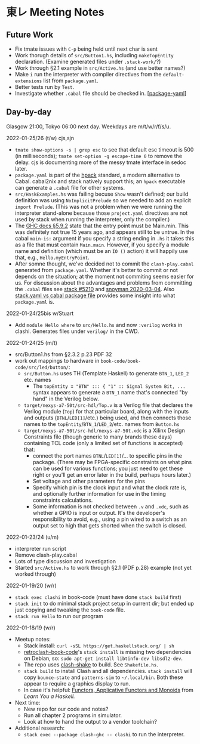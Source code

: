 東レ Meeting Notes
==================

Future Work
-----------

- Fix tmate issues with `C-p` being held until next char is sent
- Work thorugh details of `src/Button1.hs`, including `makeTopEntity`
  declaration. (Examine generated files under `.stack-work/`?)
- Work through §2.1 example in `src/Active.hs` (and use better names?)
- Make `i` run the interpreter with compiler directives from the
  `default-extensions` list from `package.yaml`.
- Better tests run by `Test`.
- Investigate whether `.cabal` file should be checked in. [[package-yaml]]


Day-by-day
----------

Glasgow 21:00, Tokyo 06:00 next day.
Weekdays are m/t/w/r/f/s/u.

2022-01-25/26 (t/w) cjs,sjn
- `tmate show-options -s | grep esc` to see that default esc timeout is 500
  (in milliseconds); `tmate set-option -g escape-time 0` to remove the
  delay. cjs is documenting more of the messy tmate interface in sedoc
  later.
- `package.yaml` is part of the [hpack] standard, a modern alternative to
  Cabal. cabal2nix and stack natively support this; an `hpack` executable
  can generate a `.cabal` file for other systems.
- `src/HaskExamples.hs` was failing becuse `Show` wasn't defined; our build
  definition was using `NoImplicitPrelude` so we needed to add an explicit
  `import Prelude`. (This was not a problem when we were running the
  interpreter stand-alone because those `project.yaml` directives are not
  used by stack when running the interpreter, only the compiler.)
- The [GHC docs §5.9.2][ghc5.9.2] state that the entry point must be
  Main.min. This was definitely not true 15 years ago, and appears still to
  be untrue. In the cabal `main-is:` argument if you specify a string
  ending in `.hs` it takes this as a file that must contain `Main.main`.
  However, if you specify a module name and definition (which must be an
  `IO ()` action) it will happily use that, e.g., `Hello.myEntryPoint`.
- After somne thought, we've decided not to commit the `clash-play.cabal`
  generated from `package.yaml`. Whether it's better to commit or not
  depends on the situation; at the moment not commiting seems easier
  for us. For discussion about the advantages and problems from committing
  the `.cabal` files see [stack #5210] and [snoyman 2020-03-04]. Also
  [stack.yaml vs cabal package file][package-yaml] provides some insight
  into what `package.yaml` is.

[ghc5.9.2]: https://downloads.haskell.org/ghc/latest/docs/html/users_guide/packages.html#the-main-package
[hpack]: https://github.com/sol/hpack
[package-yaml]: https://docs.haskellstack.org/en/stable/stack_yaml_vs_cabal_package_file/
[snoyman 2020-03-04]: https://www.fpcomplete.com/blog/storing-generated-cabal-files/
[stack #5210]: https://github.com/commercialhaskell/stack/issues/5210

2022-01-24/25bis w/Stuart
- Add `module Hello where` to `src/Hello.hs` and now `:verilog` works
  in clashi. Generates files under `verilog/` in the CWD.

2022-01-24/25 (m/t)
- src/Button1.hs from §2.3.2 p.23 PDF 32
- work out mappings to hardware in `book-code/book-code/src/led/button/`:
  - `src/Button.hs` uses TH (Template Haskell) to generate `BTN_1`, `LED_2`
    etc. names
    - The `topEntity ∷ "BTN" ::: { "1" :: Signal System Bit, ...` syntax
      appears to generate a `BTN_1` name that's connected "by hand" in the
      Verilog below.
  - `target/nexys-a7-50t/src-hdl/Top.v` is a Verilog file that declares the
    Verilog module (`Top`) for that particular board, along with the inputs
    and outputs (`BTNL`/`LED[1]`/etc.) being used, and then connects those
    names to the `topEntity`/`BTN_1`/`LED_2`/etc. names from `Button.hs`
  - `target/nexys-a7-50t/src-hdl/nexys-a7-50t.xdc` is a Xilinx Design
    Constraints file (though generic to many brands these days) containing
    TCL code (only a limited set of functions is accepted) that:
    - connect the port names `BTNL`/`LED[1]`/... to specific pins in the
      package. (There may be FPGA-specific constraints on what pins can be
      used for various functions; you just need to get these right or
      you'll get an error later in the build, perhaps hours later.)
    - Set voltage and other parameters for the pins
    - Specify which pin is the clock input and what the clock rate is, and
      optionally further information for use in the timing constraints
      calculations.
    - Some information is not checked between `.v` and `.xdc`, such as
      whether a GPIO is input or output. It's the developer's
      responsibility to avoid, e.g., using a pin wired to a switch as an
      output set to high that gets shorted when the switch is closed.

2022-01-23/24 (u/m)
- interpreter run script
- Remove clash-play.cabal
- Lots of type discussion and investigation
- Started `src/Active.hs` to work through §2.1 (PDF p.28) example
  (not yet worked through)

2022-01-19/20 (w/r)
- `stack exec clashi` in book-code (must have done `stack build` first)
- `stack init` to do minimal stack project setup in current dir; but ended up
  just copying and tweaking the `book-code` file.
- `stack run Hello` to run our program

2022-01-18/19 (w/r)
- Meetup notes:
  - Stack install: `curl -sSL https://get.haskellstack.org/ | sh`
  - [retroclash-book-code]'s `stack install` is missing two dependencies on
    Debian, so: `sudo apt-get install libtinfo-dev libsdl2-dev`.
  - The repo uses [clash-shake] to build. See `Shakefile.hs`.
  - `stack build` to install Clash and all dependencies. `stack install` will
    copy `bounce-state` and `patterns-sim` to `~/.local/bin`. Both these
    appear to require a graphics display to run.
  - In case it's helpful: [Functors, Applicative Functors and Monoids][af]
    from _Learn You a Haskell._
- Next time:
  - New repo for our code and notes?
  - Run all chapter 2 programs in simulator.
  - Look at how to hand the output to a vendor toolchain?
- Additional research:
  - `stack exec --package clash-ghc -- clashi` to run the interpreter.

[af]: http://learnyouahaskell.com/functors-applicative-functors-and-monoids
[retroclash-book-code]: https://github.com/gergoerdi/retroclash-book-code.git
[clash-shake]: https://hackage.haskell.org/package/clash-shake
